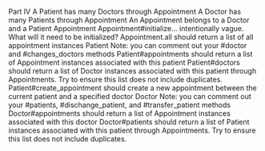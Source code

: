 Part IV
A Patient has many Doctors through Appointment
A Doctor has many Patients through Appointment
An Appointment belongs to a Doctor and a Patient
Appointment
Appointment#initialize… intentionally vague. What will it need to be initialized?
Appointment.all should return a list of all appointment instances 
Patient
Note: you can comment out your #doctor and #changes_doctors methods
Patient#appointments should return a list of Appointment instances associated with this patient 
Patient#doctors should return a list of Doctor instances associated with this patient through Appointments. Try to ensure this list does not include duplicates.
Patient#create_appointment should create a new appointment between the current patient and a specified doctor
Doctor
Note: you can comment out your #patients, #dischange_patient, and #transfer_patient methods
Doctor#appointments should return a list of Appointment instances associated with this doctor 
Doctor#patients should return a list of Patient instances associated with this patient through Appointments. Try to ensure this list does not include duplicates.
